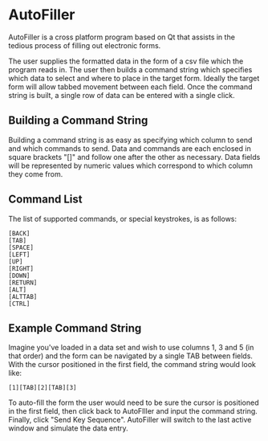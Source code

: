 # AutoFiller
AutoFiller is a cross platform program based on Qt that assists in the tedious process of filling out electronic forms.

The user supplies the formatted data in the form of a csv file which the program reads in. The user then builds a command
string which specifies which data to select and where to place in the target form. Ideally the target form will
allow tabbed movement between each field. Once the command string is built, a single row of data can be entered with a single click.

## Building a Command String
Building a command string is as easy as specifying which column to send and which commands to send.
Data and commands are each enclosed in square brackets "[]" and follow one after the other as necessary.
Data fields will be represented by numeric values which correspond to which column they come from.

## Command List
The list of supported commands, or special keystrokes, is as follows:
```
[BACK]
[TAB]
[SPACE]
[LEFT]
[UP]
[RIGHT]
[DOWN]
[RETURN]
[ALT]
[ALTTAB]
[CTRL]
```

## Example Command String
Imagine you've loaded in a data set and wish to use columns 1, 3 and 5 (in that order) and the form can
be navigated by a single TAB between fields. With the cursor positioned in the first field, the command string would look like:
```
[1][TAB][2][TAB][3]
```

To auto-fill the form the user would need to be sure the cursor is positioned in the first field, then click back to AutoFIller and
input the command string. Finally, click "Send Key Sequence". AutoFiller will switch to the last active window and simulate the data entry.


